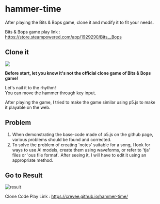 # hammer-time
After playing the Bits &amp; Bops game, clone it and modify it to fit your needs.  

Bits &amp; Bops game play link : https://store.steampowered.com/app/1929290/Bits__Bops

## Clone it
<img src="https://img.shields.io/badge/p5.js-ED225D?style=for-the-badge&logo=p5dotjs&logoColor=white">

**Before start, let you know it's not the official clone game of Bits &amp; Bops game!**   

Let's nail it to the rhythm!   
You can move the hammer through key input.   

After playing the game, I tried to make the game similar using p5.js to make it playable on the web.

## Problem
1. When demonstrating the base-code made of p5.js on the github page, various problems should be found and corrected.
2. To solve the problem of creating 'notes' suitable for a song, I look for ways to use AI models, create them using waveforms, or refer to 'tja' files or 'ous file format'. After seeing it, I will have to edit it using an appropriate method.

## Go to Result

![result](https://github.com/crevee/hammer-time/assets/64821752/c6ca8a5a-1743-4f53-a834-0ff1b7d0f6f4)


Clone Code Play Link : https://crevee.github.io/hammer-time/
